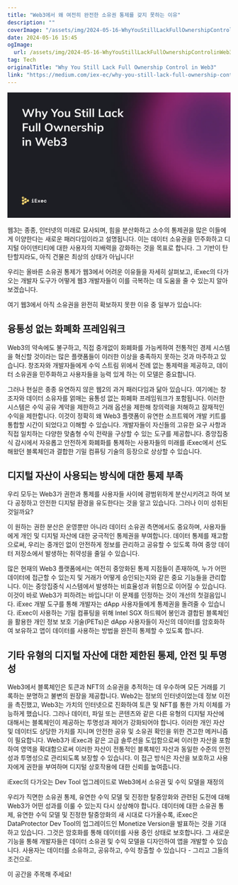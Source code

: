 ```yaml
---
title: "Web3에서 왜 여전히 완전한 소유권 통제를 갖지 못하는 이유"
description: ""
coverImage: "/assets/img/2024-05-16-WhyYouStillLackFullOwnershipControlinWeb3_0.png"
date: 2024-05-16 15:45
ogImage: 
  url: /assets/img/2024-05-16-WhyYouStillLackFullOwnershipControlinWeb3_0.png
tag: Tech
originalTitle: "Why You Still Lack Full Ownership Control in Web3"
link: "https://medium.com/iex-ec/why-you-still-lack-full-ownership-control-in-web3-15edf7430c14"
---
```




![Why You Still Lack Full Ownership Control in Web3.0](/assets/img/2024-05-16-WhyYouStillLackFullOwnershipControlinWeb3_0.png)


웹3는 종종, 인터넷의 미래로 묘사되며, 힘을 분산화하고 소수의 통제권을 많은 이들에게 이양한다는 새로운 패러다임이라고 설명됩니다. 이는 데이터 소유권을 민주화하고 디지털 아이덴티티에 대한 사용자의 지배력을 강화하는 것을 목표로 합니다. 그 기반이 탄탄할지라도, 아직 건물은 최상의 상태가 아닙니다!

우리는 올바른 소유권 통제가 웹3에서 어려운 이유들을 자세히 살펴보고, iExec의 다가오는 개발자 도구가 어떻게 웹3 개발자들이 이를 극복하는 데 도움을 줄 수 있는지 알아보겠습니다.

여기 웹3에서 아직 소유권을 완전히 확보하지 못한 이유 중 일부가 있습니다:

<div class="content-ad"></div>

## 융통성 없는 화폐화 프레임워크

Web3의 약속에도 불구하고, 직접 중개없이 화폐화를 가능케하여 전통적인 경제 시스템을 혁신할 것이라는 많은 플랫폼들이 이러한 이상을 충족하지 못하는 것과 마주하고 있습니다. 창조자와 개발자들에게 수익 스트림 위에서 전례 없는 통제력을 제공하고, 데이터 소유권을 민주화하고 사용자들을 능력 있게 하는 이 모델은 중요합니다.

그러나 현실은 종종 유연하지 않은 웹2의 과거 패러다임과 닮아 있습니다. 여기에는 창조자와 데이터 소유자를 얽매는 융통성 없는 화폐화 프레임워크가 포함됩니다. 이러한 시스템은 수익 공유 계약을 제한하고 거래 옵션을 제한해 창의력을 저해하고 잠재적인 수익을 제한합니다.
이것이 정확히 왜 Web3 플랫폼이 유연한 소프트웨어 개발 키트를 통합할 시간이 되었다고 이해할 수 있습니다. 개발자들이 자신들의 고유한 요구 사항과 직접 일치하는 다양한 맞춤형 수익 전략을 구상할 수 있는 도구를 제공합니다. 중앙집중식 감시에서 자유롭고 안전하게 화폐화를 통제하는 사용자들의 미래를 iExec에서 선도해왔던 블록체인과 결합한 기밀 컴퓨팅 기술의 등장으로 상상할 수 있습니다.

## 디지털 자산이 사용되는 방식에 대한 통제 부족

<div class="content-ad"></div>

우리 모두는 Web3가 권한과 통제를 사용자들 사이에 광범위하게 분산시키려고 하여 보다 공정하고 안전한 디지털 환경을 유도한다는 것을 알고 있습니다. 그러나 이미 성취된 것일까요?

이 원하는 권한 분산은 운영뿐만 아니라 데이터 소유권 측면에서도 중요하며, 사용자들에게 개인 및 디지털 자산에 대한 궁극적인 통제권을 부여합니다. 데이터 통제를 재고함으로써, 우리는 중개인 없이 안전하게 정보를 관리하고 공유할 수 있도록 하여 중앙 데이터 저장소에서 발생하는 취약성을 줄일 수 있습니다.

많은 현재의 Web3 플랫폼에서는 여전히 중앙화된 통제 지점들이 존재하여, 누가 어떤 데이터에 접근할 수 있는지 및 거래가 어떻게 승인되는지와 같은 중요 기능들을 관리합니다. 이는 중앙집중식 시스템에서 발생하는 비효율성과 위험으로 이어질 수 있습니다. 이것이 바로 Web3가 피하려는 바입니다! 이 문제를 인정하는 것이 개선의 첫걸음입니다. iExec 개발 도구를 통해 개발자는 dApp 사용자들에게 통제권을 돌려줄 수 있습니다. iExec이 사용하는 기밀 컴퓨팅을 위해 Intel SGX 하드웨어 봉인과 결합된 블록체인을 활용한 개인 정보 보호 기술(PETs)은 dApp 사용자들이 자신의 데이터를 암호화하여 보유하고 앱이 데이터를 사용하는 방법을 완전히 통제할 수 있도록 합니다.

## 기타 유형의 디지털 자산에 대한 제한된 통제, 안전 및 투명성

<div class="content-ad"></div>

Web3에서 블록체인은 토큰과 NFT의 소유권을 추적하는 데 우수하며 모든 거래를 기록하는 분명하고 불변의 원장을 제공합니다. Web2는 정보의 인터넷이었는데 정보 이전을 촉진했고, Web3는 가치의 인터넷으로 진화하여 토큰 및 NFT를 통한 가치 이체를 가능하게 했습니다. 그러나 데이터, 파일 또는 콘텐츠와 같은 다른 유형의 디지털 자산에 대해서는 블록체인이 제공하는 투명성과 제어가 강화되어야 합니다. 이러한 개인 자산 및 데이터도 상당한 가치를 지니며 안전한 공유 및 소유권 확인을 위한 견고한 메커니즘이 필요합니다. Web3가 iExec과 같은 고급 솔루션을 도입함으로써 이러한 자산을 포함하여 영역을 확대함으로써 이러한 자산이 전통적인 블록체인 자산과 동일한 수준의 안전성과 투명성으로 관리되도록 보장할 수 있습니다. 이 접근 방식은 자산을 보호하고 사용자에게 권한을 부여하며 디지털 상호작용에 대한 신뢰를 높여줍니다.

iExec의 다가오는 Dev Tool 업그레이드로 Web3에서 소유권 및 수익 모델을 재정의

우리가 직면한 소유권 통제, 유연한 수익 모델 및 진정한 탈중앙화와 관련된 도전에 대해 Web3가 어떤 성과를 이룰 수 있는지 다시 상상해야 합니다. 데이터에 대한 소유권 통제, 유연한 수익 모델 및 진정한 탈중앙화의 새 시대로 다가올수록, iExec은 DataProtector Dev Tool의 업그레이드인 Monetize Version을 발표하는 것을 기대하고 있습니다. 그것은 암호화를 통해 데이터를 사용 중인 상태로 보호합니다. 그 새로운 기능을 통해 개발자들은 데이터 소유권 및 수익 모델을 디자인하여 앱을 개발할 수 있습니다. 사용자는 데이터를 소유하고, 공유하고, 수익 창출할 수 있습니다 - 그리고 그들의 조건으로.

이 공간을 주목해 주세요!
